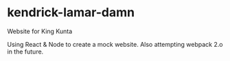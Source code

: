 # kendrick-lamar-damn
Website for King Kunta

Using React & Node to create a mock website.
Also attempting webpack 2.o in the future.
